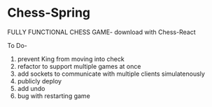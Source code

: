 # Chess-Spring

FULLY FUNCTIONAL CHESS GAME- download with Chess-React 

To Do- 
1. prevent King from moving into check
2. refactor to support multiple games at once
3. add sockets to communicate with multiple clients simulatenously
4. publicly deploy
5. add undo
6. bug with restarting game
